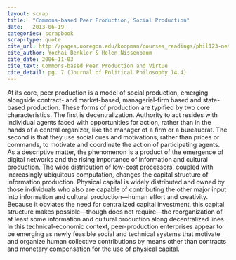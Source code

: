 ```yaml
---
layout: scrap
title:  "Commons-based Peer Production, Social Production"
date:   2013-06-19
categories: scrapbook
scrap-type: quote
cite_url: http://pages.uoregon.edu/koopman/courses_readings/phil123-net/knowledge/benkler_nissenbaum_commons.pdf
cite_author: Yochai Benkler & Helen Nissenbaum
cite_date: 2006-11-03
cite_text: Commons-based Peer Production and Virtue
cite_detail: pg. 7 (Journal of Political Philosophy 14.4)
---
```


At its core, peer production is a model of social production, emerging alongside contract- and market-based, managerial-firm based and state-based production. These forms of production are typified by two core characteristics. The first is decentralization. Authority to act resides with individual agents faced with opportunities for action, rather than in the hands of a central organizer, like the manager of a firm or a bureaucrat. The second is that they use social cues and motivations, rather than prices or commands, to motivate and coordinate the action of participating agents. As a descriptive matter, the phenomenon is a product of the emergence of digital networks and the rising importance of information and cultural production. The wide distribution of low-cost processors, coupled with increasingly ubiquitous computation, changes the capital structure of information production. Physical capital is widely distributed and owned by those individuals who also are capable of contributing the other major input into information and cultural production—human effort and creativity. Because it obviates the need for centralized capital investment, this capital structure makes possible—though does not require—the reorganization of at least some information and cultural production along decentralized lines. In this technical-economic context, peer-production enterprises appear to be emerging as newly feasible social and technical systems that motivate and organize human collective contributions by means other than contracts and monetary compensation for the use of physical capital.